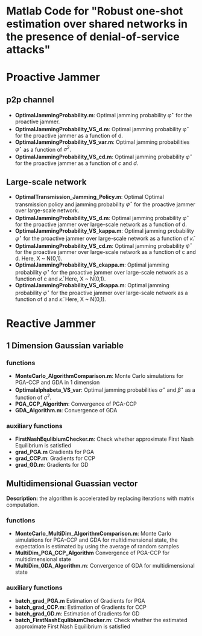 # Matlab Code for "Robust one-shot estimation over shared networks in the presence of denial-of-service attacks"


# Proactive Jammer

## p2p channel

* **OptimalJammingProbability.m**: Optimal jamming probability $\varphi^\star$ for the proactive jammer. 
* **OptimalJammingProbability_VS_d.m**: Optimal jamming probability $\varphi^\star$ for the proactive jammer as a function of d. 
* **OptimalJammingProbability_VS_var.m**: Optimal jamming probabilities $\varphi^\star$ as a function of $\sigma^2$. 
* **OptimalJammingProbability_VS_cd.m**: Optimal jamming probability $\varphi^\star$  for the proactive jammer as a function of  $c$ and $d$. 

## Large-scale network
* **OptimalTransmission_Jamming_Policy.m**: Optimal Optimal transmission policy and jamming probability $\varphi^\star$ for the proactive jammer over large-scale network. 
* **OptimalJammingProbability_VS_d.m**: Optimal jamming probability $\varphi^\star$ for the proactive jammer over large-scale network as a function of d. 
* **OptimalJammingProbability_VS_kappa.m**: Optimal jamming probability $\varphi^\star$ for the proactive jammer over large-scale network as a function of $\bar{\kappa}$. 
* **OptimalJammingProbability_VS_cd.m**: Optimal jamming probability $\varphi^\star$ for the proactive jammer over large-scale network as a function of  c and d. Here, X ~ N(0,1). 
* **OptimalJammingProbability_VS_ckappa.m**: Optimal jamming probability $\varphi^\star$ for the proactive jammer over large-scale network as a function of  c and $\bar{\kappa}$. Here, X ~ N(0,1). 
* **OptimalJammingProbability_VS_dkappa.m**: Optimal jamming probability $\varphi^\star$ for the proactive jammer over large-scale network as a function of d and $\bar{\kappa}$. Here, X ~ N(0,1). 



# Reactive Jammer

## 1 Dimension Gaussian variable

### functions
* **MonteCarlo_AlgorithmComparison.m**: Monte Carlo simulations for PGA-CCP and GDA in 1 dimension
* **Optimalalphabeta_VS_var**: Optimal jamming probabilities $\alpha^\star$ and $\beta^\star$ as a function of $\sigma^2$. 
* **PGA_CCP_Algorithm**: Convergence of PGA-CCP 
* **GDA_Algorithm.m**: Convergence of GDA 

### auxiliary functions

* **FirstNashEqulibiumChecker.m**: Check whether approximate First Nash Equilibrium is satisfied
* **grad_PGA.m** Gradients for PGA
* **grad_CCP.m**: Gradients for CCP
* **grad_GD.m**: Gradients for GD


## Multidimensional Guassian vector
**Description:** the algorithm is accelerated by replacing iterations with matrix computation.
### functions
* **MonteCarlo_MultiDim_AlgorithmComparison.m**: Monte Carlo simulations for PGA-CCP and GDA for multidimensional state, the expectation is estimated by using the average of random samples
* **MultiDim_PGA_CCP_Algorithm** Convergence of PGA-CCP for multidimensional state
* **MultiDim_GDA_Algorithm.m**: Convergence of GDA for multidimensional state

### auxiliary functions
* **batch_grad_PGA.m**  Estimation of Gradients for PGA
* **batch_grad_CCP.m**: Estimation of Gradients for CCP
* **batch_grad_GD.m**:  Estimation of Gradients for GD
* **batch_FirstNashEqulibiumChecker.m**: Check whether the estimated approximate First Nash Equilibrium is satisfied